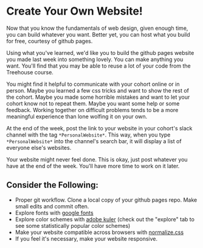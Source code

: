 # Create Your Own Website!

Now that you know the fundamentals of web design, given enough time, you can build whatever you want. Better yet, you can host what you build for free, courtesy of github pages. 

Using what you've learned, we'd like you to build the github pages website you made last week into something lovely. You can make anything you want. You'll find that you may be able to reuse a lot of your code from the Treehouse course.

You might find it helpful to communicate with your cohort online or in person. Maybe you learned a few css tricks and want to show the rest of the cohort. Maybe you made some horrible mistakes and want to let your cohort know not to repeat them. Maybe you want some help or some feedback. Working together on difficult problems tends to be a more meaningful experience than lone wolfing it on your own.

At the end of the week, post the link to your website in your cohort's slack channel with the tag ```*PersonalWebsite*```. This way, when you type ```*PersonalWebsite*``` into the channel's search bar, it will display a list of everyone else's websites. 

Your website might never feel done. This is okay, just post whatever you have at the end of the week. You'll have more time to work on it later. 

## Consider the Following:

- Proper git workflow. Clone a local copy of your github pages repo. Make small edits and commit often.
- Explore fonts with [google fonts](https://www.google.com/fonts) 
- Explore color schemes with [adobe kuler](https://color.adobe.com/explore/most-popular/?time=all) (check out the "explore" tab to see some statistically popular color schemes)
- Make your website compatible across browsers with [normalize.css](https://github.com/necolas/normalize.css/blob/master/normalize.css)
- If you feel it's necessary, make your website responsive.
